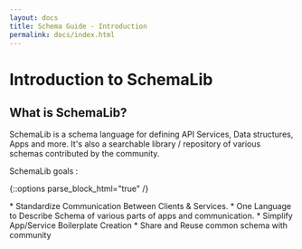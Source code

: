 ```yaml
---
layout: docs
title: Schema Guide - Introduction
permalink: docs/index.html
---
```


# Introduction to SchemaLib

## What is SchemaLib?

SchemaLib is a schema language for defining API Services, Data structures, Apps and more.
It's also a searchable library / repository of various schemas contributed by the community.

SchemaLib goals :     

{::options parse_block_html="true" /}  
<div class="ui big horizontal list">  
* Standardize Communication Between Clients & Services.  
* One Language to Describe Schema of various parts of apps and communication.  
* Simplify App/Service Boilerplate Creation
* Share and Reuse common schema with community
</div>   
